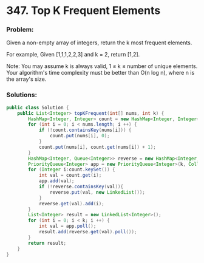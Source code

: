# 347. Top K Frequent Elements

### Problem:

Given a non-empty array of integers, return the k most frequent elements.

For example,
Given [1,1,1,2,2,3] and k = 2, return [1,2].

Note: 
You may assume k is always valid, 1 ≤ k ≤ number of unique elements.
Your algorithm's time complexity must be better than O(n log n), where n is the array's size.

### Solutions:

```java
public class Solution {
    public List<Integer> topKFrequent(int[] nums, int k) {
        HashMap<Integer, Integer> count = new HashMap<Integer, Integer>();
        for (int i = 0; i < nums.length; i ++) {
            if (!count.containsKey(nums[i])) {
                count.put(nums[i], 0);
            }
            count.put(nums[i], count.get(nums[i]) + 1);
        }
        HashMap<Integer, Queue<Integer>> reverse = new HashMap<Integer, Queue<Integer>>();
        PriorityQueue<Integer> app = new PriorityQueue<Integer>(k, Collections.reverseOrder());
        for (Integer i:count.keySet()) {
            int val = count.get(i);
            app.add(val);
            if (!reverse.containsKey(val)){
                reverse.put(val, new LinkedList());
            }
            reverse.get(val).add(i);
        }
        List<Integer> result = new LinkedList<Integer>();
        for (int i = 0; i < k; i ++) {
            int val = app.poll();
            result.add(reverse.get(val).poll());
        }
        return result;
    }
}
```